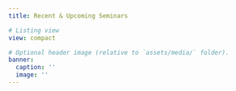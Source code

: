 ```yaml
---
title: Recent & Upcoming Seminars

# Listing view
view: compact

# Optional header image (relative to `assets/media/` folder).
banner:
  caption: ''
  image: ''
---
```

